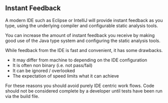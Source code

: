 ## Instant Feedback

A modern IDE such as Eclipse or IntelliJ will provide instant feedback as you type, using the underlying compiler and configurable static analysis tools.

You can increase the amount of instant feedback you receive by making good use of the Java type system and configuring the static analysis tools.

While feedback from the IDE is fast and convenient, it has some drawbacks.

* It may differ from machine to depending on the IDE configuration
* It is often non binary (i.e. not pass/fail)
* It can be ignored / overlooked
* The expectation of speed limits what it can achieve

For these reasons you should avoid purely IDE centric work flows. Code should not be considered complete by a developer until tests have been run via the build file.

